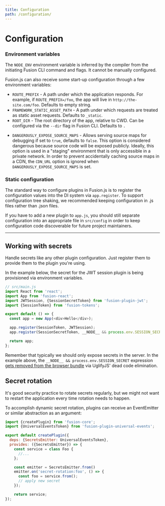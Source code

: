 ```yaml
---
title: Configuration
path: /configuration/
---
```


# Configuration

### Environment variables

The `NODE_ENV` environment variable is inferred by the compiler from the initiating Fusion CLI command and flags. It cannot be manually configured.

Fusion.js can also receive some start-up configuration through a few environment variables:

* `ROUTE_PREFIX` - A path under which the application responds. For example, if `ROUTE_PREFIX=/foo`, the app will live in `http://the-site.com/foo`. Defaults to empty string.
* `FRAMEWORK_STATIC_ASSET_PATH` - A path under which requests are treated as static asset requests. Defaults to `_static`.
* `ROOT_DIR` - The root directory of the app, relative to CWD. Can be configured via the `--dir` flag in Fusion CLI. Defaults to `.`
- `DANGEROUSLY_EXPOSE_SOURCE_MAPS` - Allows serving source maps for debugging if set to `true`, defaults to `false`. This option is considered dangerous because source code will be exposed publicly. Ideally, this option is used in a "staging" environment that is only accessible in a private network. In order to prevent accidentally caching source maps in a CDN, the `CDN_URL` option is ignored when `DANGEROUSLY_EXPOSE_SOURCE_MAPS` is set.

### Static configuration

The standard way to configure plugins in Fusion.js is to register the configuration values into the DI system via `app.register`. To support configuration tree shaking, we recommended keeping configuration in .js files rather than .json files.

If you have to add a new plugin to `app.js`, you should still separate configuration into an appropriate file in `src/config` in order to keep configuration code discoverable for future project maintainers.

---

## Working with secrets

Handle secrets like any other plugin configuration. Just register them to provide them to the plugin you're using.

In the example below, the secret for the JWT session plugin is being provisioned via environment variables.

```js
// src/main.js
import React from 'react';
import App from 'fusion-react';
import JWTSession, {SessionSecretToken} from 'fusion-plugin-jwt';
import {SessionToken} from 'fusion-tokens';

export default () => {
  const app = new App(<div>Hello</div>);

  app.register(SessionToken, JWTSession);
  app.register(SessionSecretToken, __NODE__ && process.env.SESSION_SECRET);

  return app;
};
```

Remember that typically we should only expose secrets in the server. In the example above, the `__NODE__ && process.env.SESSION_SECRET` expression [gets removed from the browser bundle](universal-rendering) via UglifyJS' dead code elimination.

## Secret rotation

It's good security practice to rotate secrets regularly, but we might not want to restart the application every time rotation needs to happen.

To accomplish dynamic secret rotation, plugins can receive an EventEmitter or similar abstraction as an argument:

```js
import {createPlugin} from 'fusion-core';
import {UniversalEventsToken} from 'fusion-plugin-universal-events';

export default createPlugin({
  deps: {SecretsEmitter: UniversalEventsToken},
  provides: ({SecretsEmitter}) => {
    const service = class Foo {
      //...
    };

    const emitter = SecretsEmitter.from()
    emitter.on('secret-rotation:foo', () => {
      const foo = service.from();
      // apply new secret
    });

    return service;
});
```
